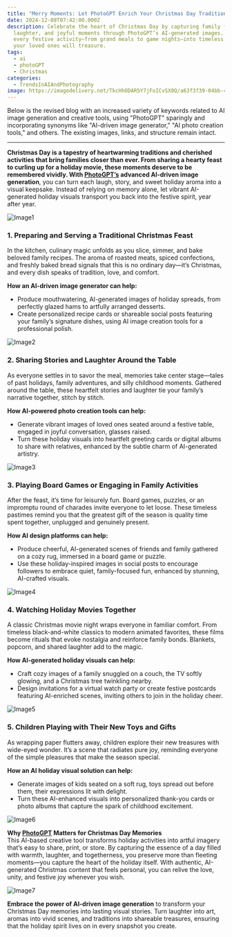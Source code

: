 ```yaml
---
title: "Merry Moments: Let PhotoGPT Enrich Your Christmas Day Traditions"
date: 2024-12-08T07:42:00.000Z
description: Celebrate the heart of Christmas Day by capturing family feasts,
  laughter, and joyful moments through PhotoGPT’s AI-generated images. Turn
  every festive activity—from grand meals to game nights—into timeless visuals
  your loved ones will treasure.
tags:
  - ai
  - photoGPT
  - Christmas
categories:
  - TrendsInAIAndPhotography
image: https://imagedelivery.net/TkcHhODAR5Y7jFoICvSX0Q/a63f3f39-04bb-4c25-b145-b8a306c75700/q=100
---
```


Below is the revised blog with an increased variety of keywords related to AI image generation and creative tools, using "PhotoGPT" sparingly and incorporating synonyms like "AI-driven image generator," "AI photo creation tools," and others. The existing images, links, and structure remain intact.

---

**Christmas Day is a tapestry of heartwarming traditions and cherished activities that bring families closer than ever. From sharing a hearty feast to curling up for a holiday movie, these moments deserve to be remembered vividly. With [PhotoGPT’s](https://www.photogptai.com/) advanced AI-driven image generation**, you can turn each laugh, story, and sweet holiday aroma into a visual keepsake. Instead of relying on memory alone, let vibrant AI-generated holiday visuals transport you back into the festive spirit, year after year.

  
![Image1](https://imagedelivery.net/TkcHhODAR5Y7jFoICvSX0Q/b0f4573a-4cb7-4fa4-52c3-08ec80c97900/public)


### 1. Preparing and Serving a Traditional Christmas Feast  
In the kitchen, culinary magic unfolds as you slice, simmer, and bake beloved family recipes. The aroma of roasted meats, spiced confections, and freshly baked bread signals that this is no ordinary day—it’s Christmas, and every dish speaks of tradition, love, and comfort.

**How an AI-driven image generator can help:**  
- Produce mouthwatering, AI-generated images of holiday spreads, from perfectly glazed hams to artfully arranged desserts.  
- Create personalized recipe cards or shareable social posts featuring your family’s signature dishes, using AI image creation tools for a professional polish.


![Image2](https://imagedelivery.net/TkcHhODAR5Y7jFoICvSX0Q/732683b0-8989-42c3-6e98-6b05fa2eac00/width=768)


### 2. Sharing Stories and Laughter Around the Table  
As everyone settles in to savor the meal, memories take center stage—tales of past holidays, family adventures, and silly childhood moments. Gathered around the table, these heartfelt stories and laughter tie your family’s narrative together, stitch by stitch.

**How AI-powered photo creation tools can help:**  
- Generate vibrant images of loved ones seated around a festive table, engaged in joyful conversation, glasses raised.  
- Turn these holiday visuals into heartfelt greeting cards or digital albums to share with relatives, enhanced by the subtle charm of AI-generated artistry.


![Image3](https://imagedelivery.net/TkcHhODAR5Y7jFoICvSX0Q/66691c12-a15b-4086-07df-69707675da00/width=768)


### 3. Playing Board Games or Engaging in Family Activities  
After the feast, it’s time for leisurely fun. Board games, puzzles, or an impromptu round of charades invite everyone to let loose. These timeless pastimes remind you that the greatest gift of the season is quality time spent together, unplugged and genuinely present.

**How AI design platforms can help:**  
- Produce cheerful, AI-generated scenes of friends and family gathered on a cozy rug, immersed in a board game or puzzle.  
- Use these holiday-inspired images in social posts to encourage followers to embrace quiet, family-focused fun, enhanced by stunning, AI-crafted visuals.


![Image4](https://imagedelivery.net/TkcHhODAR5Y7jFoICvSX0Q/600792d1-17ab-43ec-0b07-2d034658ca00/width=768)


### 4. Watching Holiday Movies Together  
A classic Christmas movie night wraps everyone in familiar comfort. From timeless black-and-white classics to modern animated favorites, these films become rituals that evoke nostalgia and reinforce family bonds. Blankets, popcorn, and shared laughter add to the magic.

**How AI-generated holiday visuals can help:**  
- Craft cozy images of a family snuggled on a couch, the TV softly glowing, and a Christmas tree twinkling nearby.  
- Design invitations for a virtual watch party or create festive postcards featuring AI-enriched scenes, inviting others to join in the holiday cheer.


![Image5](https://imagedelivery.net/TkcHhODAR5Y7jFoICvSX0Q/ef3582da-a2a1-4175-576c-c3ae55bcfa00/width=768)


### 5. Children Playing with Their New Toys and Gifts  
As wrapping paper flutters away, children explore their new treasures with wide-eyed wonder. It’s a scene that radiates pure joy, reminding everyone of the simple pleasures that make the season special.

**How an AI holiday visual solution can help:**  
- Generate images of kids seated on a soft rug, toys spread out before them, their expressions lit with delight.  
- Turn these AI-enhanced visuals into personalized thank-you cards or photo albums that capture the spark of childhood excitement.


![Image6](https://imagedelivery.net/TkcHhODAR5Y7jFoICvSX0Q/c836c239-6d03-4dc9-bc5f-0afa4ea39800/width=768)


**Why [PhotoGPT](https://www.photogptai.com/) Matters for Christmas Day Memories**  
This AI-based creative tool transforms holiday activities into artful imagery that’s easy to share, print, or store. By capturing the essence of a day filled with warmth, laughter, and togetherness, you preserve more than fleeting moments—you capture the heart of the holiday itself. With authentic, AI-generated Christmas content that feels personal, you can relive the love, unity, and festive joy whenever you wish.


![Image7](https://imagedelivery.net/TkcHhODAR5Y7jFoICvSX0Q/0e85ee00-826d-4ae3-358c-1a66f5abc900/public)


**Embrace the power of AI-driven image generation** to transform your Christmas Day memories into lasting visual stories. Turn laughter into art, aromas into vivid scenes, and traditions into shareable treasures, ensuring that the holiday spirit lives on in every snapshot you create.


